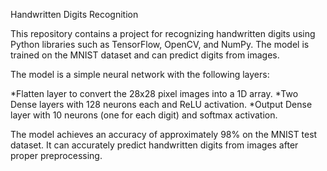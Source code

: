 Handwritten Digits Recognition

This repository contains a project for recognizing handwritten digits using Python libraries such as TensorFlow, OpenCV, and NumPy.
The model is trained on the MNIST dataset and can predict digits from images.


The model is a simple neural network with the following layers:

  *Flatten layer to convert the 28x28 pixel images into a 1D array.
  *Two Dense layers with 128 neurons each and ReLU activation.
  *Output Dense layer with 10 neurons (one for each digit) and softmax activation.


The model achieves an accuracy of approximately 98% on the MNIST test dataset.
It can accurately predict handwritten digits from images after proper preprocessing.
